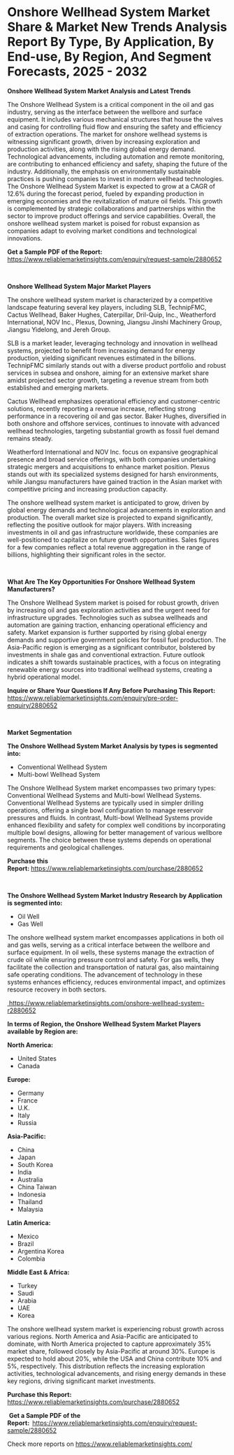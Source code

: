 <p><h1>Onshore Wellhead System Market Share & Market New Trends Analysis Report By Type, By Application, By End-use, By Region, And Segment Forecasts, 2025 - 2032</h1></p><p><strong>Onshore Wellhead System Market Analysis and Latest Trends</strong></p>
<p><p>The Onshore Wellhead System is a critical component in the oil and gas industry, serving as the interface between the wellbore and surface equipment. It includes various mechanical structures that house the valves and casing for controlling fluid flow and ensuring the safety and efficiency of extraction operations. The market for onshore wellhead systems is witnessing significant growth, driven by increasing exploration and production activities, along with the rising global energy demand. Technological advancements, including automation and remote monitoring, are contributing to enhanced efficiency and safety, shaping the future of the industry. Additionally, the emphasis on environmentally sustainable practices is pushing companies to invest in modern wellhead technologies. The Onshore Wellhead System Market is expected to grow at a CAGR of 12.6% during the forecast period, fueled by expanding production in emerging economies and the revitalization of mature oil fields. This growth is complemented by strategic collaborations and partnerships within the sector to improve product offerings and service capabilities. Overall, the onshore wellhead system market is poised for robust expansion as companies adapt to evolving market conditions and technological innovations.</p></p>
<p><strong>Get a Sample PDF of the Report:&nbsp;</strong> <a href="https://www.reliablemarketinsights.com/enquiry/request-sample/2880652?utm_campaign=2892&utm_medium=2&utm_source=Github&utm_content=ia&utm_term=12032025&utm_id=onshore-wellhead-system">https://www.reliablemarketinsights.com/enquiry/request-sample/2880652</a></p>
<p>&nbsp;</p>
<p><strong>Onshore Wellhead System Major Market Players</strong></p>
<p><p>The onshore wellhead system market is characterized by a competitive landscape featuring several key players, including SLB, TechnipFMC, Cactus Wellhead, Baker Hughes, Caterpillar, Dril-Quip, Inc., Weatherford International, NOV Inc., Plexus, Downing, Jiangsu Jinshi Machinery Group, Jiangsu Yidelong, and Jereh Group. </p><p>SLB is a market leader, leveraging technology and innovation in wellhead systems, projected to benefit from increasing demand for energy production, yielding significant revenues estimated in the billions. TechnipFMC similarly stands out with a diverse product portfolio and robust services in subsea and onshore, aiming for an extensive market share amidst projected sector growth, targeting a revenue stream from both established and emerging markets. </p><p>Cactus Wellhead emphasizes operational efficiency and customer-centric solutions, recently reporting a revenue increase, reflecting strong performance in a recovering oil and gas sector. Baker Hughes, diversified in both onshore and offshore services, continues to innovate with advanced wellhead technologies, targeting substantial growth as fossil fuel demand remains steady. </p><p>Weatherford International and NOV Inc. focus on expansive geographical presence and broad service offerings, with both companies undertaking strategic mergers and acquisitions to enhance market position. Plexus stands out with its specialized systems designed for harsh environments, while Jiangsu manufacturers have gained traction in the Asian market with competitive pricing and increasing production capacity.</p><p>The onshore wellhead system market is anticipated to grow, driven by global energy demands and technological advancements in exploration and production. The overall market size is projected to expand significantly, reflecting the positive outlook for major players. With increasing investments in oil and gas infrastructure worldwide, these companies are well-positioned to capitalize on future growth opportunities. Sales figures for a few companies reflect a total revenue aggregation in the range of billions, highlighting their significant roles in the sector.</p></p>
<p>&nbsp;</p>
<p><strong>What Are The Key Opportunities For Onshore Wellhead System Manufacturers?</strong></p>
<p><p>The Onshore Wellhead System market is poised for robust growth, driven by increasing oil and gas exploration activities and the urgent need for infrastructure upgrades. Technologies such as subsea wellheads and automation are gaining traction, enhancing operational efficiency and safety. Market expansion is further supported by rising global energy demands and supportive government policies for fossil fuel production. The Asia-Pacific region is emerging as a significant contributor, bolstered by investments in shale gas and conventional extraction. Future outlook indicates a shift towards sustainable practices, with a focus on integrating renewable energy sources into traditional wellhead systems, creating a hybrid operational model.</p></p>
<p><strong>Inquire or Share Your Questions If Any Before Purchasing This Report:</strong> <a href="https://www.reliablemarketinsights.com/enquiry/pre-order-enquiry/2880652?utm_campaign=2892&utm_medium=2&utm_source=Github&utm_content=ia&utm_term=12032025&utm_id=onshore-wellhead-system">https://www.reliablemarketinsights.com/enquiry/pre-order-enquiry/2880652</a></p>
<p>&nbsp;</p>
<p><strong>Market Segmentation</strong></p>
<p><strong>The Onshore Wellhead System Market Analysis by types is segmented into:</strong></p>
<p><ul><li>Conventional Wellhead System</li><li>Multi-bowl Wellhead System</li></ul></p>
<p><p>The Onshore Wellhead System market encompasses two primary types: Conventional Wellhead Systems and Multi-bowl Wellhead Systems. Conventional Wellhead Systems are typically used in simpler drilling operations, offering a single bowl configuration to manage reservoir pressures and fluids. In contrast, Multi-bowl Wellhead Systems provide enhanced flexibility and safety for complex well conditions by incorporating multiple bowl designs, allowing for better management of various wellbore segments. The choice between these systems depends on operational requirements and geological challenges.</p></p>
<p><strong>Purchase this Report:&nbsp;</strong><a href="https://www.reliablemarketinsights.com/purchase/2880652?utm_campaign=2892&utm_medium=2&utm_source=Github&utm_content=ia&utm_term=12032025&utm_id=onshore-wellhead-system">https://www.reliablemarketinsights.com/purchase/2880652</a></p>
<p>&nbsp;</p>
<p><strong>The Onshore Wellhead System Market Industry Research by Application is segmented into:</strong></p>
<p><ul><li>Oil Well</li><li>Gas Well</li></ul></p>
<p><p>The onshore wellhead system market encompasses applications in both oil and gas wells, serving as a critical interface between the wellbore and surface equipment. In oil wells, these systems manage the extraction of crude oil while ensuring pressure control and safety. For gas wells, they facilitate the collection and transportation of natural gas, also maintaining safe operating conditions. The advancement of technology in these systems enhances efficiency, reduces environmental impact, and optimizes resource recovery in both sectors.</p></p>
<p><a href="https://www.reliablemarketinsights.com/onshore-wellhead-system-r2880652?utm_campaign=2892&utm_medium=2&utm_source=Github&utm_content=ia&utm_term=12032025&utm_id=onshore-wellhead-system">&nbsp;https://www.reliablemarketinsights.com/onshore-wellhead-system-r2880652</a></p>
<p><strong>In terms of Region, the Onshore Wellhead System Market Players available by Region are:</strong></p>
<p>
    <p> <strong> North America: </strong>
        <ul>
            <li>United States</li>
            <li>Canada</li>
        </ul>
        </p> 
    <p> <strong> Europe: </strong>
        <ul>
            <li>Germany</li>
            <li>France</li>
            <li>U.K.</li>
            <li>Italy</li>
            <li>Russia</li>
        </ul>
        </p> 
    <p> <strong> Asia-Pacific: </strong>
        <ul>
            <li>China</li>
            <li>Japan</li>
            <li>South Korea</li>
            <li>India</li>
            <li>Australia</li>
            <li>China Taiwan</li>
            <li>Indonesia</li>
            <li>Thailand</li>
            <li>Malaysia</li>
        </ul>
        </p> 
    <p> <strong> Latin America: </strong>
        <ul>
            <li>Mexico</li>
            <li>Brazil</li>
            <li>Argentina Korea</li>
            <li>Colombia</li>
        </ul>
        </p> 
    <p> <strong> Middle East & Africa: </strong>
        <ul>
            <li>Turkey</li>
            <li>Saudi</li>
            <li>Arabia</li>
            <li>UAE</li>
            <li>Korea</li>
        </ul>
    </p>
    </p>
<p><p>The onshore wellhead system market is experiencing robust growth across various regions. North America and Asia-Pacific are anticipated to dominate, with North America projected to capture approximately 35% market share, followed closely by Asia-Pacific at around 30%. Europe is expected to hold about 20%, while the USA and China contribute 10% and 5%, respectively. This distribution reflects the increasing exploration activities, technological advancements, and rising energy demands in these key regions, driving significant market investments.</p></p>
<p><strong>Purchase this Report: </strong><a href="https://www.reliablemarketinsights.com/purchase/2880652?utm_campaign=2892&utm_medium=2&utm_source=Github&utm_content=ia&utm_term=12032025&utm_id=onshore-wellhead-system">https://www.reliablemarketinsights.com/purchase/2880652</a></p>
<p>&nbsp;<strong>Get a Sample PDF of the Report:&nbsp;&nbsp;</strong><a href="https://www.reliablemarketinsights.com/enquiry/request-sample/2880652?utm_campaign=2892&utm_medium=2&utm_source=Github&utm_content=ia&utm_term=12032025&utm_id=onshore-wellhead-system">https://www.reliablemarketinsights.com/enquiry/request-sample/2880652</a></p>
<p><strong></strong></p>
<p>Check more reports on <a href="https://www.reliablemarketinsights.com/?utm_campaign=2892&utm_medium=2&utm_source=Github&utm_content=ia&utm_term=12032025&utm_id=onshore-wellhead-system">https://www.reliablemarketinsights.com/</a></p>